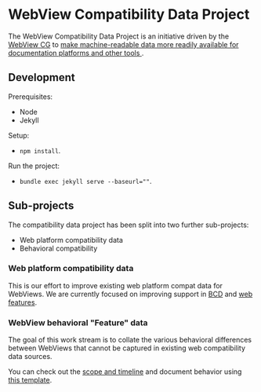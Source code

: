 # WebView Compatibility Data Project

The WebView Compatibility Data Project is an initiative driven by the [WebView CG](https://www.w3.org/community/webview/)
to [make machine-readable data more readily available for documentation platforms and other tools
](https://github.com/WebView-CG/charter/blob/04422d7cb3ecc80a7d0f6755135995a74deab64b/charter.md?plain=1#L26).

## Development

Prerequisites:
- Node
- Jekyll

Setup:
- `npm install`.

Run the project:
- `bundle exec jekyll serve --baseurl=""`.

## Sub-projects

The compatibility data project has been split into two further sub-projects:

- Web platform compatibility data
- Behavioral compatibility

### Web platform compatibility data

This is our effort to improve existing web platform compat data for WebViews.
We are currently focused on improving support in
[BCD](https://github.com/mdn/browser-compat-data) and
[web features](https://github.com/web-platform-dx/web-features/tree/main).

### WebView behavioral "Feature" data

The goal of this work stream is to collate the various behavioral differences between WebViews that cannot be captured
in existing web compatibility data sources.

You can check out the [scope and timeline](/_features/README.md) and document behavior using [this template](/_features_/template.md).
